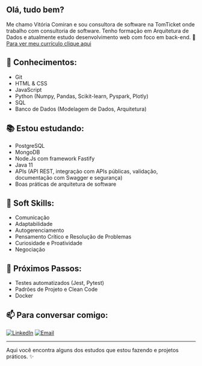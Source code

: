 ## Olá, tudo bem?

Me chamo Vitória Comiran e sou consultora de software na TomTicket onde trabalho com consultoria de software. Tenho formação em Arquitetura de Dados e atualmente estudo desenvolvimento web com foco em back-end.
📄 [Para ver meu currículo clique aqui](curriculo-vitoria-comiran.pdf)

## 🧩 Conhecimentos:
- Git
- HTML & CSS
- JavaScript
- Python (Numpy, Pandas, Scikit-learn, Pyspark, Plotly)
- SQL
- Banco de Dados (Modelagem de Dados, Arquitetura)

## 📚 Estou estudando:
- PostgreSQL
- MongoDB
- Node.Js com framework Fastify
- Java 11
- APIs (API REST, integração com APIs públicas, validação, documentação com Swagger e segurança)
- Boas práticas de arquitetura de software

## 🧠 Soft Skills:
- Comunicação
- Adaptabilidade
- Autogerenciamento
- Pensamento Crítico e Resolução de Problemas
- Curiosidade e Proatividade
- Negociação

## 🌱 Próximos Passos:
- Testes automatizados (Jest, Pytest)
- Padrões de Projeto e Clean Code
- Docker


## 📫 Para conversar comigo:
[![LinkedIn](https://img.shields.io/badge/LinkedIn-Vitoria%20Comiran-blue?logo=linkedin)](https://www.linkedin.com/in/vitoriacomiran/)
[![Email](https://img.shields.io/badge/Email-comiran.vitoria@gmail.com-red?style=flat)](mailto:comiran.vitoria@gmail.com)

---
Aqui você encontra alguns dos estudos que estou fazendo e projetos práticos.
✨ 
